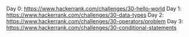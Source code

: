 Day 0: https://www.hackerrank.com/challenges/30-hello-world
Day 1: https://www.hackerrank.com/challenges/30-data-types
Day 2: https://www.hackerrank.com/challenges/30-operators/problem
Day 3: https://www.hackerrank.com/challenges/30-conditional-statements